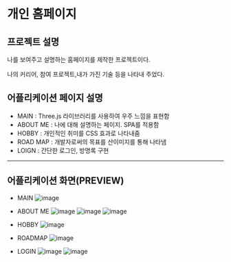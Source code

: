# 개인 홈페이지

## 프로젝트 설명
나를 보여주고 설명하는 홈페이지를 제작한 프로젝트이다.

나의 커리어, 참여 프로젝트,내가 가진 기술 등을 나타내 주었다. 

## 어플리케이션 페이지 설명
- MAIN : Three.js 라이브러리를 사용하여 우주 느낌을 표현함
- ABOUT ME : 나에 대해 설명하는 페이지. SPA를 적용함
- HOBBY : 개인적인 취미를 CSS 효과로 나타내줌
- ROAD MAP : 개발자로써의 목표를 산이미지를 통해 나타냄
- LOIGN : 간단한 로그인, 방명록 구현

---
## 어플리케이션 화면(PREVIEW)
- MAIN
![image](https://user-images.githubusercontent.com/59429551/116686529-e5f0b480-a9ee-11eb-87b5-8ce56d812eea.png)

- ABOUT ME
![image](https://user-images.githubusercontent.com/59429551/116686323-a033ec00-a9ee-11eb-92a5-c27d11784aaa.png)
![image](https://user-images.githubusercontent.com/59429551/116686395-b3df5280-a9ee-11eb-825d-cc4608a58778.png)
![image](https://user-images.githubusercontent.com/59429551/116686447-c8234f80-a9ee-11eb-82bb-9f49d2bb5164.png)

- HOBBY
![image](https://user-images.githubusercontent.com/59429551/116686245-81cdf080-a9ee-11eb-8fba-e0b8b64c3438.png)

- ROADMAP
![image](https://user-images.githubusercontent.com/59429551/116686144-5cd97d80-a9ee-11eb-9f89-cdf6f5582b6d.png)

- LOGIN
![image](https://user-images.githubusercontent.com/59429551/116686024-33205680-a9ee-11eb-8246-d46de88fede0.png)
![image](https://user-images.githubusercontent.com/59429551/116686084-46cbbd00-a9ee-11eb-9329-eab1c8117008.png)



